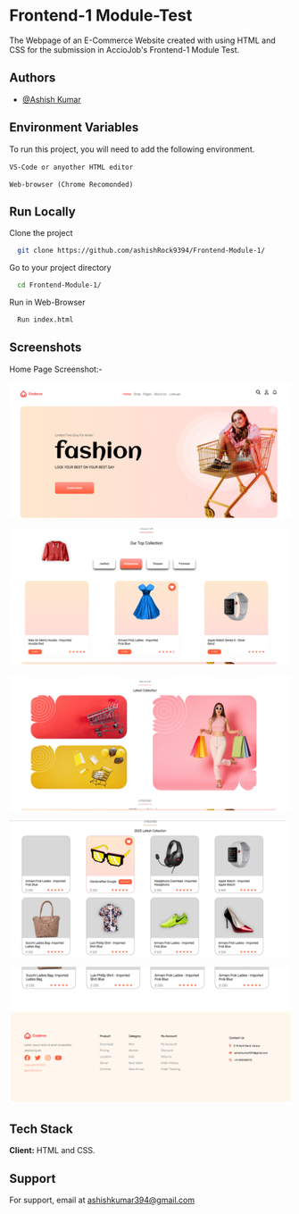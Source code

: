 # Frontend-1 Module-Test

The Webpage of an E-Commerce Website created with using HTML and CSS for the submission in AccioJob's Frontend-1 Module Test.


## Authors

- [@Ashish Kumar](https://www.github.com/AshishRock9394)


## Environment Variables

To run this project, you will need to add the following environment.

`VS-Code or anyother HTML editor`

`Web-browser (Chrome Recomonded)`

## Run Locally

Clone the project

```bash
  git clone https://github.com/ashishRock9394/Frontend-Module-1/
```

Go to your project directory

```bash
  cd Frontend-Module-1/
```
Run in Web-Browser

```bash
  Run index.html
```

## Screenshots

Home Page Screenshot:-

![App Screenshot](https://github.com/Ashishrock9394/Frontend-Module-1/blob/main/images/s1.png)



![App Screenshot](https://github.com/Ashishrock9394/Frontend-Module-1/blob/main/images/s2.png)



![App Screenshot](https://github.com/Ashishrock9394/Frontend-Module-1/blob/main/images/s3.png)


![App Screenshot](https://github.com/Ashishrock9394/Frontend-Module-1/blob/main/images/s4.png)


![App Screenshot](https://github.com/Ashishrock9394/Frontend-Module-1/blob/main/images/s5.png)


## Tech Stack

**Client:** HTML and CSS.

## Support

For support, email at ashishkumar394@gmail.com
